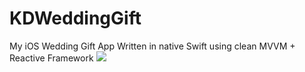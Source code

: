 # KDWeddingGift
My iOS Wedding Gift App Written in native Swift using clean MVVM + Reactive Framework
![](Screenshots/demo.gif)
